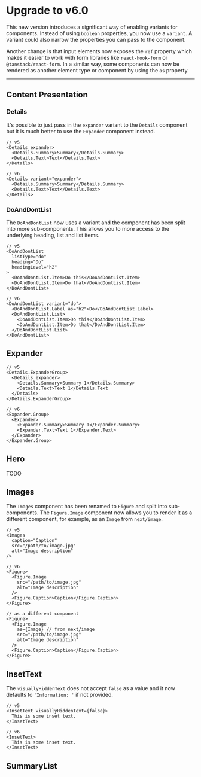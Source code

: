 # Upgrade to v6.0

This new version introduces a significant way of enabling variants for components. Instead of using `boolean` properties, you now use a `variant`. A variant could also narrow the properties you can pass to the component.

Another change is that input elements now exposes the `ref` property which makes it easier to work with form libraries like `react-hook-form` or `@tanstack/react-form`. In a similar way, some components can now be rendered as another element type or component by using the `as` property.

---

## Content Presentation

### Details

It's possible to just pass in the `expander` variant to the `Details` component but it is much better to use the `Expander` component instead.

```tsx
// v5
<Details expander>
  <Details.Summary>Summary</Details.Summary>
  <Details.Text>Text</Details.Text>
</Details>

// v6
<Details variant="expander">
  <Details.Summary>Summary</Details.Summary>
  <Details.Text>Text</Details.Text>
</Details>
```

### DoAndDontList

The `DoAndDontList` now uses a variant and the component has been split into more sub-components. This allows you to more access to the underlying heading, list and list items.

```tsx
// v5
<DoAndDontList
  listType="do"
  heading="Do"
  headingLevel="h2"
>
  <DoAndDontList.Item>Do this</DoAndDontList.Item>
  <DoAndDontList.Item>Do that</DoAndDontList.Item>
</DoAndDontList>

// v6
<DoAndDontList variant="do">
  <DoAndDontList.Label as="h2">Do</DoAndDontList.Label>
  <DoAndDontList.List>
    <DoAndDontList.Item>Do this</DoAndDontList.Item>
    <DoAndDontList.Item>Do that</DoAndDontList.Item>
  </DoAndDontList.List>
</DoAndDontList>
```

## Expander

```tsx
// v5
<Details.ExpanderGroup>
  <Details expander>
    <Details.Summary>Summary 1</Details.Summary>
    <Details.Text>Text 1</Details.Text
  </Details>
</Details.ExpanderGroup>

// v6
<Expander.Group>
  <Expander>
    <Expander.Summary>Summary 1</Expander.Summary>
    <Expander.Text>Text 1</Expander.Text>
  </Expander>
</Expander.Group>
```

## Hero

TODO

## Images

The `Images` component has been renamed to `Figure` and split into sub-components. The `Figure.Image` component now allows you to render it as a different component, for example, as an `Image` from `next/image`.

```tsx
// v5
<Images
  caption="Caption"
  src="/path/to/image.jpg"
  alt="Image description"
/>

// v6
<Figure>
  <Figure.Image
    src="/path/to/image.jpg"
    alt="Image description"
  />
  <Figure.Caption>Caption</Figure.Caption>
</Figure>

// as a different component
<Figure>
  <Figure.Image
    as={Image} // from next/image
    src="/path/to/image.jpg"
    alt="Image description"
  />
  <Figure.Caption>Caption</Figure.Caption>
</Figure>
```

## InsetText

The `visuallyHiddenText` does not accept `false` as a value and it now defaults to `'Information: '` if not provided.

```tsx
// v5
<InsetText visuallyHiddenText={false}>
  This is some inset text.
</InsetText>

// v6
<InsetText>
  This is some inset text.
</InsetText>
```

## SummaryList